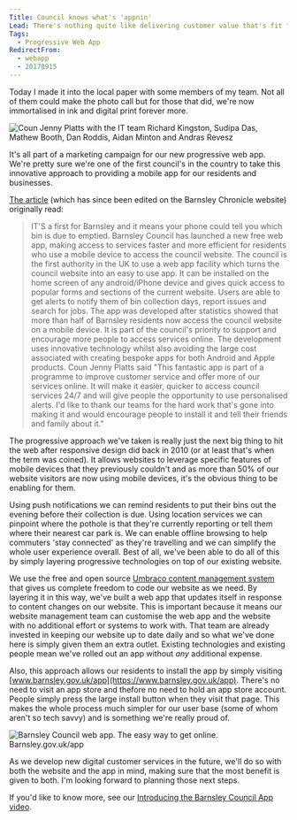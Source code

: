 ```yaml
---
Title: Council knows what's 'appnin'
Lead: There's nothing quite like delivering customer value that's fit for the future, scalable and miles ahead of the curve ;-)
Tags: 
  - Progressive Web App
RedirectFrom:
  - webapp
  - 20170915
---
```


Today I made it into the local paper with some members of my team. Not all of them could make the photo call but for those that did, we're now immortalised in ink and digital print forever more.

![Coun Jenny Platts with the IT team Richard Kingston, Sudipa Das, Mathew Booth, Dan Roddis, Aidan Minton and Andras Revesz](/assets/images/2017-09-15-pwa-team.jpg)

It's all part of a marketing campaign for our new progressive web app. We're pretty sure we're one of the first council's in the country to take this innovative approach to providing a mobile app for our residents and businesses.

[The article](https://www.barnsleychronicle.com/article/council-launches-new-app) (which has since been edited on the Barnsley Chronicle website) originally read:

>IT'S a first for Barnsley and it means your phone could tell you which bin is due to emptied. Barnsley Council has launched a new free web app, making access to services faster and more efficient for residents who use a mobile device to access the council website. The council is the first authority in the UK to use a web app facility which turns the council website into an easy to use app. It can be installed on the home screen of any android/iPhone device and gives quick access to popular forms and sections of the current website. Users are able to get alerts to notify them of bin collection days, report issues and search for jobs. The app was developed after statistics showed that more than half of Barnsley residents now access the council website on a mobile device. It is part of the council's priority to support and encourage more people to access services online. The development uses innovative technology whilst also avoiding the large cost associated with creating bespoke apps for both Android and Apple products. Coun Jenny Platts said "This fantastic app is part of a programme to improve customer service and offer more of our services online. It will make it easier, quicker to access council services 24/7 and will give people the opportunity to use personalised alerts. I'd like to thank our teams for the hard work that's gone into making it and would encourage people to install it and tell their friends and family about it."

The progressive approach we've taken is really just the next big thing to hit the web after responsive design did back in 2010 (or at least that's when the term was coined). It allows websites to leverage specific features of mobile devices that they previously couldn't and as more than 50% of our website visitors are now using mobile devices, it's the obvious thing to be enabling for them.

Using push notifications we can remind residents to put their bins out the evening before their collection is due. Using location services we can pinpoint where the pothole is that they're currently reporting or tell them where their nearest car park is. We can enable offline browsing to help commuters 'stay connected' as they're travelling and we can simplify the whole user experience overall. Best of all, we've been able to do all of this by simply layering progressive technologies on top of our existing website. 

We use the free and open source [Umbraco content management system](https://umbraco.com) that gives us complete freedom to code our website as we need. By layering it in this way, we've built a web app that updates itself in response to content changes on our website. This is important because it means our website management team can customise the web app and the website with no additional effort or systems to work with. That team are already invested in keeping our website up to date daily and so what we've done here is simply given them an extra outlet. Existing technologies and existing people mean we've rolled out an app without *any* additional expense.

Also, this approach allows our residents to install the app by simply visiting [www.barnsley.gov.uk/app](https://www.barnsley.gov.uk/app). There's no need to visit an app store and thefore no need to hold an app store account. People simply press the large install button when they visit that page. This makes the whole process much simpler for our user base (some of whom aren't so tech savvy) and is something we're really proud of.

![Barnsley Council web app. The easy way to get online. Barnsley.gov.uk/app](/assets/images/2017-09-15-pwa-banner.jpg)

As we develop new digital customer services in the future, we'll do so with both the website and the app in mind, making sure that the most benefit is given to both. I'm looking forward to planning those next steps.

If you'd like to know more, see our [Introducing the Barnsley Council App video](https://www.barnsley.gov.uk/services/get-online-with-us/introducing-barnsley-council-app/).